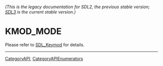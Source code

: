 ###### (This is the legacy documentation for SDL2, the previous stable version; [SDL3](https://wiki.libsdl.org/SDL3/) is the current stable version.)
# KMOD_MODE

Please refer to [SDL_Keymod](SDL_Keymod) for details.

----
[CategoryAPI](CategoryAPI), [CategoryAPIEnumerators](CategoryAPIEnumerators)

